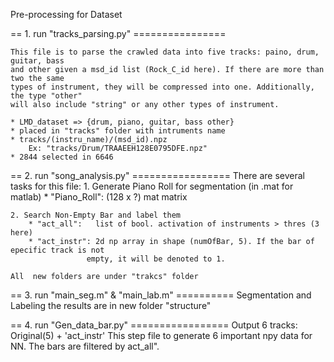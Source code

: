 Pre-processing for Dataset

== 1. run "tracks_parsing.py" ================

    This file is to parse the crawled data into five tracks: paino, drum, guitar, bass
    and other given a msd_id list (Rock_C_id here). If there are more than two the same
    types of instrument, they will be compressed into one. Additionally, the type "other"
    will also include "string" or any other types of instrument.

    * LMD_dataset => {drum, piano, guitar, bass other}
    * placed in "tracks" folder with intruments name
    * tracks/(instru_name)/(msd_id).npz
        Ex: "tracks/Drum/TRAAEEH128E0795DFE.npz"
    * 2844 selected in 6646

== 2. run "song_analysis.py" =================
    There are several tasks for this file:
    1. Generate Piano Roll for segmentation (in .mat for matlab)
        * "Piano_Roll": (128 x ?) mat matrix

    2. Search Non-Empty Bar and label them
        * "act_all":   list of bool. activation of instruments > thres (3 here)
        * "act_instr": 2d np array in shape (numOfBar, 5). If the bar of epecific track is not
                     empty, it will be denoted to 1.

    All  new folders are under "trakcs" folder

== 3. run "main_seg.m" & "main_lab.m" ==========
    Segmentation and Labeling
    the results are in new folder "structure"

== 4. run "Gen_data_bar.py" =================
    Output 6 tracks: Original(5) + 'act_instr'
    This step file to generate 6 important npy data for NN. The bars are filtered by act_all".








